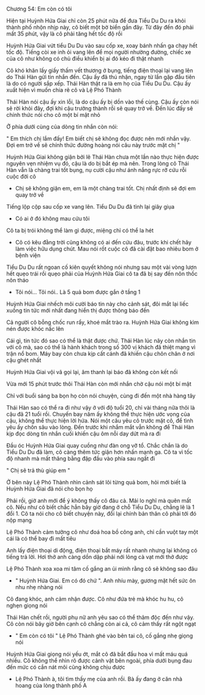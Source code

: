 




Chương 54: Em còn có tôi

Hiện tại Huỳnh Hứa Giai chỉ còn 25 phút nữa để đưa Tiểu Du Du ra khỏi thành phố nhộn nhịp này, cô biết một bờ biển gần đây. Từ đây đến đó phải mất 35 phút, vậy là cô phải tăng hết tốc độ rồi

Huỳnh Hứa Giai vứt tiểu Du Du vào sau cốp xe, xoay bánh nhấn ga chạy hết tốc độ. Tiếng còi xe inh ỏi vang lên để mọi người nhường đường, chiếc xe của cô như không có chủ điều khiển bị ai đó kéo đi thật nhanh

Cô khó khăn lấy giấy thấm vết thương ở bụng, tiếng điện thoại lại vang lên do Thái Hàn gửi tin nhắn đến. Cậu ấy đã thú nhận, ngay từ lần gặp đầu tiên là do có người sắp xếp. Thái Hàn thật ra là em họ của Tiểu Du Du. Cậu ấy xuất hiện vì muốn chia rẽ cô và Lệ Phó Thành

Thái Hàn nói cậu ấy xin lỗi, là do cậu ấy bị dồn vào thế cùng. Cậu ấy còn nói sẽ rời khỏi đây, đợi khi cậu trưởng thành rồi sẽ quay trở về. Đến lúc đấy sẽ chính thức nói cho cô một bí mật nhỏ

Ở phía dưới cùng của dòng tin nhắn còn nói:

" Em thích chị lắm đấy! Em biết chị sẽ không đọc được nên mới nhắn vậy. Đợi em trở về sẽ chính thức đường hoàng nói câu này trước mặt chị "

Huỳnh Hứa Giai không giận bởi lẽ Thái Hàn chưa một lần nào thực hiện được nguyên vẹn nhiệm vụ đó, cậu là do bị bắt ép mà nên. Trong lòng cô Thái Hàn vẫn là chàng trai tốt bụng, nụ cười cậu như ánh nắng rực rỡ cứu rỗi cuộc đời cô


- Chị sẽ không giận em, em là một chàng trai tốt. Chị nhất định sẽ đợi em quay trở về

Tiếng lộp cộp sau cốp xe vang lên. Tiểu Du Du đã tỉnh lại giãy giụa

- Có ai ở đó không mau cứu tôi

Cô ta bị trói không thể làm gì được, miệng chỉ có thể la hét

- Cô có kêu đằng trời cũng không có ai đến cứu đâu, trước khi chết hãy làm việc hữu dụng chút. Mau nói rốt cuộc cô đã cài đặt bao nhiêu bom ở bệnh viện

Tiểu Du Du rất ngoan cố kiên quyết không nói nhưng sau một vài vòng lượn hết quẹo trái rồi quẹo phải của Huỳnh Hứa Giai cô ta đã bị say đến nôn thốc nôn tháo

- Tôi nói... Tôi nói.. Là 5 quả bom được gắn ở tầng 1

Huỳnh Hứa Giai nhếch môi cười báo tin này cho cảnh sát, đôi mắt lại liếc xuống tin tức mới nhất đang hiển thị được thông báo đến

Cả người cô bỗng chốc run rẩy, khoé mắt trào ra. Huỳnh Hứa Giai không kìm nén được khóc nấc lên

Cái gì, tin tức đó sao có thể là thật được chứ. Thái Hàn lúc nãy còn nhắn tin với cô mà, sao có thể là hành khách trong số 300 vị khách đã thiệt mạng vì trận nổ bom. Máy bay còn chưa kịp cất cánh đã khiến cậu chôn chân ở nơi cậu ghét nhất


Huỳnh Hứa Giai vội vã gọi lại, âm thanh lại báo đã không còn kết nối

Vừa mới 15 phút trước thôi Thái Hàn còn mới nhắn chờ cậu nói một bí mật

Chỉ với buổi sáng ba bọn họ còn nói chuyện, cùng đi đến một nhà hàng tây

Thái Hàn sao có thể ra đi như vậy ở với độ tuổi 20, chỉ vài tháng nữa thôi là cậu đã 21 tuổi rồi. Chuyến bay năm ấy không thể thực hiện ước vọng của cậu, không thể thực hiện lời hứa. Nói một câu yêu cô trước mặt cô, để tình yêu ấy chôn sâu vào lòng. Đến trước khi nhắm mắt vẫn không để Thái Hàn kịp đọc dòng tin nhắn cuối khiến cậu ôm nỗi day dứt mà ra đi

Đầu óc Huỳnh Hứa Giai quay cuồng như đàn ong vỡ tổ. Chắc chắn là do Tiểu Du Du đã làm, cô càng thêm tức giận hơn nhấn mạnh ga. Cô ta vì tốc độ nhanh mà mất thăng bằng đập đầu vào phía sau ngất đi

" Chị sẽ trả thù giúp em "

Ở bên này Lệ Phó Thành nhìn cảnh sát lôi từng quả bom, hỏi mới biết là Huỳnh Hứa Giai đã nói cho bọn họ

Phải rồi, giờ anh mới để ý không thấy cô đâu cả. Mải lo nghĩ mà quên mất cô. Nếu như cô biết chắc hẳn bây giờ đang ở chỗ Tiểu Du Du, chẳng lẽ là 1 đổi 1. Cô ta nói cho cô biết chuyện này, đổi lại chính bản thân cô phải tới đó nộp mạng

Lệ Phó Thành cảm tưởng cô như đoá hoa bồ công anh, chỉ cần vuột tay một cái là có thể bay đi mất tiêu

Anh lấy điện thoại di động, điện thoại bắt máy rất nhanh nhưng lại không có tiếng trả lời. Hơi thở anh càng dồn dập phải nới lỏng cà vạt mới thở được

Lệ Phó Thành xoa xoa mi tâm cố gắng an ủi mình rằng cô sẽ không sao đâu

- " Huỳnh Hứa Giai. Em có đó chứ ". Anh nhíu mày, gương mặt hết sức ôn nhu nhẹ nhàng nói

Cô đang khóc, anh cảm nhận được. Cô như đứa trẻ mà khóc hu hu, cô nghẹn giọng nói

Thái Hàn chết rồi, người phụ nữ anh yêu sao có thể thâm độc đến như vậy. Cô còn nói bây giờ bên cạnh cô chẳng còn ai cả, cô cảm thấy rất ngột ngạt

- " Em còn có tôi " Lệ Phó Thành ghé vào bên tai cô, cố gắng nhẹ giọng nói

Huỳnh Hứa Giai giọng nói yếu ớt, mắt cô đã bắt đầu hoa vì mất máu quá nhiều. Cô không thể nhìn rõ được cảnh vật bên ngoài, phía dưới bụng đau đến mức có cắn nát môi cũng không chịu được

- Lệ Phó Thành à, tôi tìm thấy mẹ của anh rồi. Bà ấy đang ở căn nhà hoang của lòng thành phố A




